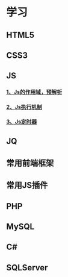 学习
=========

HTML5
--------


CSS3
--------


JS
--------

#### [1、Js的作用域，预解析](./Js/JsParserAndScope.md)

#### [2、Js执行机制](./Js/JsExecutionMechanism.md)
  
#### [3、Js定时器](./Js/JsTimer.md)

JQ
--------

常用前端框架
--------

常用JS插件
--------


PHP
--------


MySQL
--------


C#
--------


SQLServer
--------

